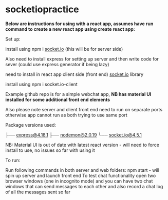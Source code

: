 # socketiopractice

**Below are instructions for using with a react app, assumes have run command to create a new react app using create react app:**

Set up:

install using npm i [socket.io](http://socket.io) (this will be for server side)

Also need to install express for setting up server and then write code for sever (could use express generator if being lazy)

need to install in react app client side (front end) [socket.io](http://socket.io) library

install using npm i socket.io-client

Example github repo is for a simple webchat app, **NB has material UI installed for some additional front end elements**

Also please note server and client front end need to run on separate ports otherwise app cannot run as both trying to use same port

Package versions used:

├── express@4.18.1
├── nodemon@2.0.19
└── socket.io@4.5.1

NB: Material UI is out of date with latest react version - will need to force install to use, no issues so far with using it

To run:

Run following commands in both server and web folders: npm start - will spin up server and launch front end
To test chat functionality open two browser windows (one in incognito mode) and you can have two chat windows that can send messages to each other and also record a chat log of all the messages sent so far
